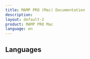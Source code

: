 ```yaml
---
title: MAMP PRO (Mac) Documentation
description: 
layout: default-2
product: MAMP PRO Mac
language: en
---
```


## Languages
